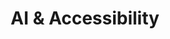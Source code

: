 ---
title: 'AI & Accessibility'
metaDesc: 'A made up agency site that you build if you take Learn Eleventy From Scratch, by Piccalilli'
layout: 'layouts/home.html'
intro:
  eyebrow: 'Applied Research in AI'
  main: 'Enhancing Accessibility in Software'
  summary: 'Discover how we use AI to aid software developers in creating accessible software for individuals with intellectual and developmental disabilities.'
  buttonText: 'See our work'
  buttonUrl: '/work'
  image: '/images/bg/ai-powered-software.jpg'
  imageAlt: 'AI-powered software interface on a computer screen'
primaryCTA:
  title: 'This is an agency that doesn’t actually exist'
  summary: 'One of the core functions of SIRC is to increase research literacy through ongoing trainings and workshops, enhancing ability to better understand and improve social conditions, and contribute to the learning goals of the College.'
  buttonText: 'SOCIAL INNOVATION RESEARCH'
  buttonUrl: 'https://www.centennialcollege.ca/about-centennial/centres-and-institutes/applied-research-innovation-and-entrepreneurship-services/research-and-innovation-centres/social-innovation-research-centre'
featuredWork:
  title: 'Selected work'
  summary: 'Some stuff that should give you an idea of what we’re all about.'
studioFeed:
  title: 'From inside the studio'
---